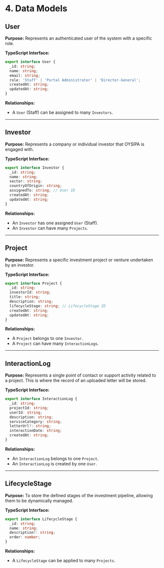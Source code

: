 # 4. Data Models

## User

**Purpose:** Represents an authenticated user of the system with a specific role.

**TypeScript Interface:**
```typescript
export interface User {
  _id: string;
  name: string;
  email: string;
  role: 'Staff' | 'Portal Administrator' | 'Director-General';
  createdAt: string;
  updatedAt: string;
}
```

**Relationships:**
- A `User` (Staff) can be assigned to many `Investors`.

---

## Investor

**Purpose:** Represents a company or individual investor that OYSIPA is engaged with.

**TypeScript Interface:**
```typescript
export interface Investor {
  _id: string;
  name: string;
  sector: string;
  countryOfOrigin: string;
  assignedTo: string; // User ID
  createdAt: string;
  updatedAt: string;
}
```

**Relationships:**
- An `Investor` has one assigned `User` (Staff).
- An `Investor` can have many `Projects`.

---

## Project

**Purpose:** Represents a specific investment project or venture undertaken by an investor.

**TypeScript Interface:**
```typescript
export interface Project {
  _id: string;
  investorId: string;
  title: string;
  description: string;
  lifecycleStage: string; // LifecycleStage ID
  createdAt: string;
  updatedAt: string;
}
```

**Relationships:**
- A `Project` belongs to one `Investor`.
- A `Project` can have many `InteractionLogs`.

---

## InteractionLog

**Purpose:** Represents a single point of contact or support activity related to a project. This is where the record of an uploaded letter will be stored.

**TypeScript Interface:**
```typescript
export interface InteractionLog {
  _id: string;
  projectId: string;
  userId: string;
  description: string;
  serviceCategory: string;
  letterUrl?: string;
  interactionDate: string;
  createdAt: string;
}
```

**Relationships:**
- An `InteractionLog` belongs to one `Project`.
- An `InteractionLog` is created by one `User`.

---

## LifecycleStage

**Purpose:** To store the defined stages of the investment pipeline, allowing them to be dynamically managed.

**TypeScript Interface:**
```typescript
export interface LifecycleStage {
  _id: string;
  name: string;
  description?: string;
  order: number;
}
```

**Relationships:**
- A `LifecycleStage` can be applied to many `Projects`.
